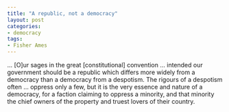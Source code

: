 ```yaml
---
title: "A republic, not a democracy"
layout: post
categories:
- democracy
tags:
- Fisher Ames
---
```


... \[O\]ur sages in the great \[constitutional\] convention ... intended our government should be a republic which differs more widely from a democracy than a democracy from a despotism. The rigours of a despotism often ... oppress only a few, but it is the very essence and nature of a democracy, for a faction claiming to oppress a minority, and that minority the chief owners of the property and truest lovers of their country.